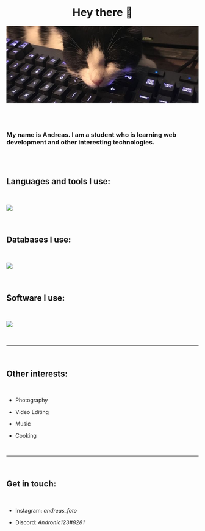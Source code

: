 <h1 align= "center"> Hey there 👋 </h1>

<img src= "./resources/banner.jpg">

<br><br>

### My name is Andreas. I am a student who is learning web development and other interesting technologies.

<br><br>

## Languages and tools I use:

<br>

![](https://skills.thijs.gg/icons?i=js,html,css,sass,react,electron,express,git)

<br>

## Databases I use:

<br>

![](https://skills.thijs.gg/icons?i=mongodb,postgres)

<br>

## Software I use:

<br>

![](https://skills.thijs.gg/icons?i=vscode,figma,wordpress)

<br><hr><br>

## Other interests:

<br>

- Photography

- Video Editing

- Music

- Cooking

<br><hr><br>

## Get in touch:

<br>

- Instagram: <i>andreas_foto</i>

- Discord: <i>Andronic123#8281</i>